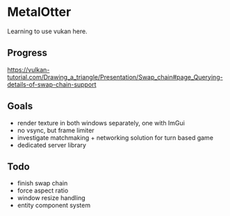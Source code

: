 MetalOtter
==========
Learning to use vukan here.

## Progress
https://vulkan-tutorial.com/Drawing_a_triangle/Presentation/Swap_chain#page_Querying-details-of-swap-chain-support

## Goals
- render texture in both windows separately, one with ImGui
- no vsync, but frame limiter
- investigate matchmaking + networking solution for turn based game
- dedicated server library

## Todo
- finish swap chain
- force aspect ratio
- window resize handling
- entity component system

